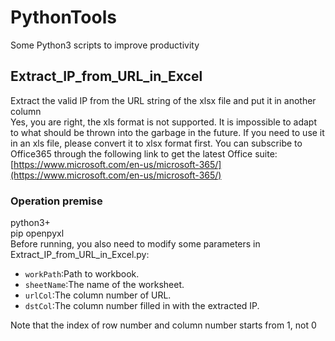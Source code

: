 PythonTools
====
Some Python3 scripts to improve productivity<br>

## Extract_IP_from_URL_in_Excel<br>
Extract the valid IP from the URL string of the xlsx file and put it in another column<br>
Yes, you are right, the xls format is not supported. It is impossible to adapt to what should be thrown into the garbage in the future. If you need to use it in an xls file, please convert it to xlsx format first. You can subscribe to Office365 through the following link to get the latest Office suite:<br>
[https://www.microsoft.com/en-us/microsoft-365/](https://www.microsoft.com/en-us/microsoft-365/)<br>
### Operation premise<br>
python3+<br>
pip openpyxl<br>
Before running, you also need to modify some parameters in Extract_IP_from_URL_in_Excel.py:<br>
* `workPath`:Path to workbook.
* `sheetName`:The name of the worksheet.
* `urlCol`:The column number of URL.
* `dstCol`:The column number filled in with the extracted IP.<br>

Note that the index of row number and column number starts from 1, not 0
